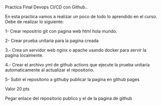 Practica Final Devops CI/CD con Github..

En esta practica vamos a realizar un poco de todo lo aprendido en el curso. Debe de realizar lo siguiente:

1- Crear repositrio git con pagina web html hola mundo.

2- Crear prueba unitaria para la pagina creada

3.- Crea un servidor web nginx o apache usando docker para servir la pagina localmente.

4.- Crear el archivo yml de github actions que ejecute la prueba unitaria automaticamente al actualizar el repositorio.

5- Subir el repositorio a githuby publicar la pagina en github pages

Valor 20 pts

Pegar enlace del repositorio publico y el de la pagina de github
